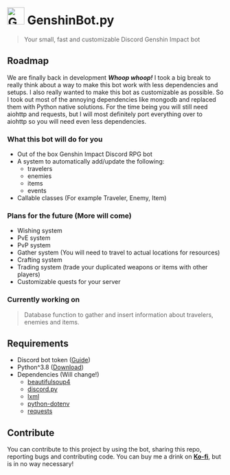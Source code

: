# <img src="https://img.icons8.com/nolan/452/genshin-impact-logo.png" alt="GenshinBot logo" width="40"> GenshinBot.py
> Your small, fast and customizable Discord Genshin Impact bot

##  Roadmap
We are finally back in development ***Whoop whoop!*** I took a big break to really think about a way to make this bot work with less dependencies and setups.
I also really wanted to make this bot as customizable as possible. So I took out most of the annoying dependencies like mongodb and replaced them with Python native solutions.
For the time being you will still need aiohttp and requests, but I will most definitely port everything over to aiohttp so you will need even less dependencies.

### What this bot will do for you
- Out of the box Genshin Impact Discord RPG bot
- A system to automatically add/update the following:
  - travelers
  - enemies
  - items
  - events
- Callable classes (For example Traveler, Enemy, Item)

### Plans for the future (More will come)
- Wishing system
- PvE system
- PvP system
- Gather system (You will need to travel to actual locations for resources)
- Crafting system
- Trading system (trade your duplicated weapons or items with other players)
- Customizable quests for your server

### Currently working on
> Database function to gather and insert information about travelers, enemies and items.

## Requirements
- Discord bot token ([Guide](https://discordpy.readthedocs.io/en/stable/discord.html))
- Python^3.8 ([Download](https://www.python.org/downloads/))
- Dependencies (Will change!)
  - [beautifulsoup4](https://pypi.org/project/beautifulsoup4/) 
  - [discord.py](https://discordpy.readthedocs.io/en/stable/)
  - [lxml](https://pypi.org/project/lxml/)
  - [python-dotenv](https://pypi.org/project/python-dotenv/)
  - [requests](https://pypi.org/project/requests/)

## Contribute
You can contribute to this project by using the bot, sharing this repo, reporting bugs and contributing code.
You can buy me a drink on [**Ko-fi**](https://ko-fi.com/meesvw), but is in no way necessary!
